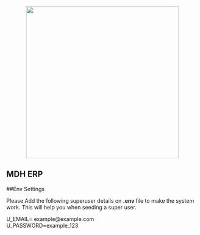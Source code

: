 <p align="center"><a href="https://www.mdh.or.tz" target="_blank"><img src="https://www.mdh.or.tz/images/nicepage-images/mdh.png" width="400"></a></p>


## MDH ERP

##Env Settings
<p>
Please Add the following superuser details on <b>.env </b>file to make the system work. 
This will help you when seeding a super user.
</p>
<p>
U_EMAIL= example@example.com <br>
U_PASSWORD=example_123
</p>



